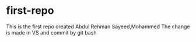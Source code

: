 # first-repo
This is the first repo created
Abdul Rehman Sayeed,Mohammed
The change is made in VS and commit by git bash